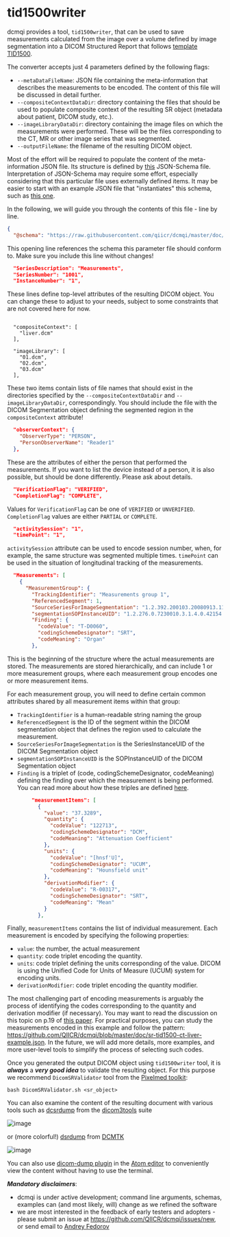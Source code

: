 # tid1500writer

dcmqi provides a tool, `tid1500writer`, that can be used to save measurements calculated from the image over a volume defined by image segmentation into a DICOM Structured Report that follows [template TID1500](http://dicom.nema.org/medical/dicom/current/output/chtml/part16/chapter_A.html#sect_TID_1500).

The converter accepts just 4 parameters defined by the following flags:
* `--metaDataFileName`: JSON file containing the meta-information that describes the measurements to be encoded. The content of this file will be discussed in detail further.
* `--compositeContextDataDir`: directory containing the files that should be used to populate composite context of the resulting SR object (metadata about patient, DICOM study, etc.).
* `--imageLibraryDataDir`: directory containing the image files on which the measurements were performed. These will be the files corresponding to the CT, MR or other image series that was segmented.
* `--outputFileName`: the filename of the resulting DICOM object.

Most of the effort will be required to populate the content of the meta-information JSON file. Its structure is defined by [this](https://github.com/QIICR/dcmqi/blob/master/doc/sr-tid1500-schema.json) JSON-Schema file. Interpretation of JSON-Schema may require some effort, especially considering that this particular file uses externally defined items. It may be easier to start with an example JSON file that "instantiates" this schema, such as [this one](https://github.com/QIICR/dcmqi/blob/master/doc/sr-tid1500-ct-liver-example.json).

In the following, we will guide you through the contents of this file - line by line.

```JSON
{
  "@schema": "https://raw.githubusercontent.com/qiicr/dcmqi/master/doc/sr-tid1500-schema.json#",
```

This opening line references the schema this parameter file should conform to. Make sure you include this line without changes!

```JSON
  "SeriesDescription": "Measurements",
  "SeriesNumber": "1001",
  "InstanceNumber": "1",
```

These lines define top-level attributes of the resulting DICOM object. You can change these to adjust to your needs, subject to some constraints that are not covered here for now.

```

  "compositeContext": [
    "liver.dcm"
  ],

  "imageLibrary": [
    "01.dcm",
    "02.dcm",
    "03.dcm"
  ],
```

These two items contain lists of file names that should exist in the directories specified by the `--compositeContextDataDir` and `--imageLibraryDataDir`, correspondingly. You should include the file with the DICOM Segmentation object defining the segmented region in the `compositeContext` attribute!

```JSON
  "observerContext": {
    "ObserverType": "PERSON",
    "PersonObserverName": "Reader1"
  },
```

These are the attributes of either the person that performed the measurements. If you want to list the device instead of a person, it is also possible, but should be done differently. Please ask about details.

```JSON
  "VerificationFlag": "VERIFIED",
  "CompletionFlag": "COMPLETE",
```

Values for `VerificationFlag` can be one of `VERIFIED` or `UNVERIFIED`. `CompletionFlag` values are either `PARTIAL` or `COMPLETE`.

```JSON
  "activitySession": "1",
  "timePoint": "1",
```

`activitySession` attribute can be used to encode session number, when, for example, the same structure was segmented multiple times. `timePoint` can be used in the situation of longitudinal tracking of the measurements.

```JSON
  "Measurements": [
    {
      "MeasurementGroup": {
        "TrackingIdentifier": "Measurements group 1",
        "ReferencedSegment": 1,
        "SourceSeriesForImageSegmentation": "1.2.392.200103.20080913.113635.2.2009.6.22.21.43.10.23431.1",
        "segmentationSOPInstanceUID": "1.2.276.0.7230010.3.1.4.0.42154.1458337731.665796",
        "Finding": {
          "codeValue": "T-D0060",
          "codingSchemeDesignator": "SRT",
          "codeMeaning": "Organ"
        },
```

This is the beginning of the structure where the actual measurements are stored. The measurements are stored hierarchically, and can include 1 or more measurement groups, where each measurement group encodes one or more measurement items.

For each measurement group, you will need to define certain common attributes shared by all measurement items within that group:
* `TrackingIdentifier` is a human-readable string naming the group
* `ReferencedSegment` is the ID of the segment within the DICOM segmentation object that defines the region used to calculate the measurement.
* `SourceSeriesForImageSegmentation` is the SeriesInstanceUID of the DICOM Segmentation object
* `segmentationSOPInstanceUID` is the SOPInstanceUID of the DICOM Segmentation object
* `Finding` is a triplet of (code, codingSchemeDesignator, codeMeaning) defining the finding over which the measurement is being performed. You can read more about how these triples are defined [here](https://peerj.com/articles/2057/#p-37).

```JSON
        "measurementItems": [
          {
            "value": "37.3289",
            "quantity": {
              "codeValue": "122713",
              "codingSchemeDesignator": "DCM",
              "codeMeaning": "Attenuation Coefficient"
            },
            "units": {
              "codeValue": "[hnsf'U]",
              "codingSchemeDesignator": "UCUM",
              "codeMeaning": "Hounsfield unit"
            },
            "derivationModifier": {
              "codeValue": "R-00317",
              "codingSchemeDesignator": "SRT",
              "codeMeaning": "Mean"
            }
          },
```

Finally, `measurementItems` contains the list of individual measurement. Each measurement is encoded by specifying the following properties:
* `value`: the number, the actual measurement
* `quantity`: code triplet encoding the quantity. 
* `units`: code triplet defining the units corresponding of the value. DICOM is using the Unified Code for Units of Measure (UCUM) system for encoding units.
* `derivationModifier`: code triplet encoding the quantity modifier.

The most challenging part of encoding measurements is arguably the process of identifying the codes corresponding to the quantity and derivation modifier (if necessary). You may want to read the discussion on this topic on p.19 of [this paper](https://peerj.com/preprints/1541v3/). For practical purposes, you can study the measurements encoded in this example and follow the pattern: https://github.com/QIICR/dcmqi/blob/master/doc/sr-tid1500-ct-liver-example.json. In the future, we will add more details, more examples, and more user-level tools to simplify the process of selecting such codes.

Once you generated the output DICOM object using `tid1500writer` tool, it is ***always*** a ***very good idea*** to validate the resulting object. For this purpose we recommend `DicomSRValidator` tool from the [Pixelmed toolkit](http://www.dclunie.com/pixelmed/software/):

```shell
bash DicomSRValidator.sh <sr_object>
```

You can also examine the content of the resulting document with various tools such as [dcsrdump](http://manpages.ubuntu.com/manpages/precise/man1/dcsrdump.1.html) from the [dicom3tools](http://www.dclunie.com/dicom3tools.html) suite

![image](https://cloud.githubusercontent.com/assets/313942/18153133/6ea80720-6fc9-11e6-839b-7956b0aa3be0.png)

or (more colorful!) [dsrdump](http://support.dcmtk.org/docs/dsrdump.html) from [DCMTK](http://dcmtk.org)

![image](https://cloud.githubusercontent.com/assets/313942/18153147/9f6ee6a8-6fc9-11e6-99bd-0bbd72be556b.png)

You can also use [dicom-dump plugin](https://atom.io/packages/dicom-dump) in the [Atom editor](http://atom.io) to conveniently view the content without having to use the terminal.

***Mandatory disclaimers***:
* dcmqi is under active development; command line arguments, schemas, examples can (and most likely, will) change as we refined the software
* we are most interested in the feedback of early testers and adopters - please submit an issue at https://github.com/QIICR/dcmqi/issues/new, or send email to [Andrey Fedorov](http://fedorov.github.io)
